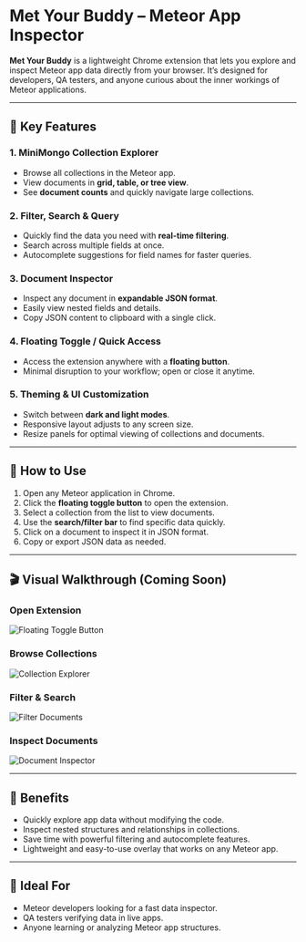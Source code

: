 # Met Your Buddy – Meteor App Inspector

**Met Your Buddy** is a lightweight Chrome extension that lets you explore and inspect Meteor app data directly from your browser. It’s designed for developers, QA testers, and anyone curious about the inner workings of Meteor applications.

---

## 🌟 Key Features

### 1. **MiniMongo Collection Explorer**
- Browse all collections in the Meteor app.
- View documents in **grid, table, or tree view**.
- See **document counts** and quickly navigate large collections.

### 2. **Filter, Search & Query**
- Quickly find the data you need with **real-time filtering**.
- Search across multiple fields at once.
- Autocomplete suggestions for field names for faster queries.

### 3. **Document Inspector**
- Inspect any document in **expandable JSON format**.
- Easily view nested fields and details.
- Copy JSON content to clipboard with a single click.

### 4. **Floating Toggle / Quick Access**
- Access the extension anywhere with a **floating button**.
- Minimal disruption to your workflow; open or close it anytime.

### 5. **Theming & UI Customization**
- Switch between **dark and light modes**.
- Responsive layout adjusts to any screen size.
- Resize panels for optimal viewing of collections and documents.

---

## 🚀 How to Use

1. Open any Meteor application in Chrome.
2. Click the **floating toggle button** to open the extension.
3. Select a collection from the list to view documents.
4. Use the **search/filter bar** to find specific data quickly.
5. Click on a document to inspect it in JSON format.
6. Copy or export JSON data as needed.

---

## 🎬 Visual Walkthrough (Coming Soon)

### Open Extension
![Floating Toggle Button](assets/screenshots/floating-toggle.gif)

### Browse Collections
![Collection Explorer](assets/screenshots/collection-explorer.gif)

### Filter & Search
![Filter Documents](assets/screenshots/filter-search.gif)

### Inspect Documents
![Document Inspector](assets/screenshots/document-inspector.gif)

---

## 📄 Benefits

- Quickly explore app data without modifying the code.
- Inspect nested structures and relationships in collections.
- Save time with powerful filtering and autocomplete features.
- Lightweight and easy-to-use overlay that works on any Meteor app.

---

## 🔹 Ideal For

- Meteor developers looking for a fast data inspector.
- QA testers verifying data in live apps.
- Anyone learning or analyzing Meteor app structures.

